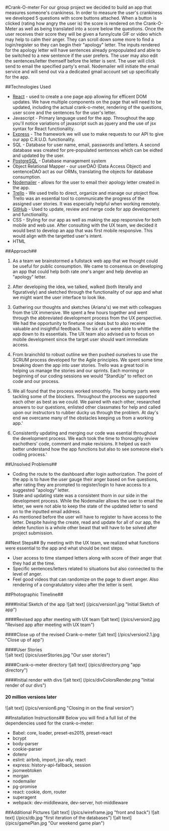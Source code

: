 #Crank-O-meter
For our group project we decided to build an app that measures someone's crankiness. In order to measure the user's crankiness we developed 5 questions with score buttons attached. When a button is clicked (rating how angry the user is) the score is rendered on the Crank-O-Meter as well as being translated into a score below the questions. 
Once the user receives their score they will be given a funny/cute GIF or video which may help to calm their anger. They can scroll down some more to find a login/register so they can begin their "apology" letter. The inputs rendered for the apology letter will have sentences already prepopulated and able to be switched to a new sentence if the user prefers. The user may also edit the sentences/letter themself before the letter is sent. 
The user will click send to email the specified party's email. Nodemailer will initiate the email service and will send out via a dedicated gmail account set up specifically for the app.

##Technologies Used
*   [React](https://facebook.github.io/react/docs/getting-started.html) - used to create a one page app allowing for efficent DOM updates. We have multiple components on the page that will need to be updated, including the actual crank-o-meter, rendering of the questions, user score and the sentences for the user's letter.
*   Javascript - Primary language used for the app. Throughout the app you'll notice variations of javascript such as jquery and the use of jsx syntax for React functionality.
*   [Express](http://expressjs.com/) - The framework we will use to make requests to our API to give our app C.R.U.D. functionality.
*   SQL - Database for user name, email, passwords and letters. A second database was created for pre-populated sentences which can be eidted and updated by the user.
*   [PostgreSQL](https://www.postgresql.org/docs/) - Database management system
*   Object Relational Mapper - our userDAO (Data Access Object) and sentenceDAO act as our ORMs, translating the objects for database consumption.
*   [Nodemailer](https://nodemailer.com/) - allows for the user to email their apology letter created in the app.
*   [Trello](https://trello.com/) - We used trello to direct, organize and manage our ptoject flow. Trello was an essential tool to communicate the progress of the assigned user stories. It was especially helpful when working remotely.
*   [GitHub](https://github.com/) - Used to update, review and merge code for app development and functionality.
*   CSS - Styling for our app as well as making the app responsive for both mobile and web use. After consulting with the UX team, we decided it would best to develop an app that was first mobile responsive. This would align with the targetted user's intent.
*   HTML


##Approach##
1. As a team we brainstormed a fullstack web app that we thought could be useful for public consumption. We came to consensus on developing an app that could help both rate one's anger and help develop an "apology" letter.

2. After developing the idea, we talked, walked (both literally and figuratively) and sketched through the functionality of our app and what we might want the user interface to look like. 

3. Gathering our thoughts and sketches (Ariana's) we met with colleagues from the UX immersive. We spent a few hours together and went through the abbreviated development process from the UX perspective. We had the opportunity to finetune our ideas but to also receive valuable and insightful feedback. The six of us were able to whittle the app down to its essentials. The UX team also advised us to focus on mobile development since the target user should want immediate access.

4. From brainchild to robust outline we then pushed ourselves to use the SCRUM process developed for the Agile principles. We spent some time breaking down the app into user stories. Trello was a great tool in helping us manage the stories and our sprints. Each morning or beginning of our coding sessions we would "StandUp" to reflect on code and our process.

5. We all found that the process worked smoothly. The bumpy parts were tackling some of the blockers. Throughout the process we supported each other as best as we could. We paired with each other, researched answers to our questions, enlisted other classmates for help and called upon our instructors to rubber ducky us through the problem. At day's end we overcame many of the obstacles keeping us from a working app.'
    
6. Consistently updating and merging our code was esential throughout the development process. We each took the time to thoroughly review eachothers' code, comment and make revisions. It helped us each better understand how the app functions but also to see someone else's coding process.'

##Unsolved Problems##
*   Coding the route to the dashboard after login authorization. The point of the app is to have the user gauge their anger based on five questions, after rating they are prompted to register/login to have access to a suggested "apology" letter. 
*   State and updating state was a consistent thorn in our side in the development process. While the Nodemailer allows the user to email the letter, we were not able to keep the state of the updated letter to send on to the inputted email address.
*   As mentioned before the user will have to register to have access to the letter. Despite having the create, read and update for all of our app, the delete function is a whole other beast that will have to be solved after project submission.

##Next Steps##
By meeting with the UX team, we realized what functions were essential to the app and what should be next steps.
*   User access to time stamped letters along with score of their anger that they had at the time.
*   Specific sentences/letters related to situations but also connected to the level of anger. 
*   Feel good videos that can randomize on the page to divert anger. Also rendering of a congratulatory video after the letter is sent.

##Photographic Timeline##

####Initial Sketch of the app
![alt text] (/pics/version1.jpg "Initial Sketch of app")

####Revised app after meeting with UX team
![alt text] (/pics/version2.jpg "Revised app after meeting with UX team")

####Close up of the revised Crank-o-meter
![alt text] (/pics/version2.1.jpg "Close up of app")

####User Stories   
![alt text] (/pics/userStories.jpg "Our user stories")

####Crank-o-meter directory
![alt text] (/pics/directory.png "app directory")

####Initial render with divs
![alt text] (/pics/divColorsRender.png "Initial render of our divs")

#### 20 million versions later   
![alt text] (/pics/version6.png "Closing in on the final version")

##Installation Instructions##
Below you will find a full list of the dependencies used for the crank-o-meter:
*   Babel: core, loader, preset-es2015, preset-react
*   bcrypt
*   body-parser
*   cookie-parser
*   dotenv
*   eslint: airbnb, import, jsx-ally, react
*   express: history-api-fallback, session
*   jsonwebtoken
*   morgan
*   nodemailer
*   pg-promise
*   react: cookie, dom, router
*   superagent
*   webpack: dev-middleware, dev-server, hot-middleware

##Additional Pictures
![alt text] (/pics/wireframe.jpg "front and back")
![alt text] (/pics/db.jpg "first iteration of the databases")
![alt text] (/pics/gamePlan.jpg "Our weekend game plan")
